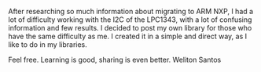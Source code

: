 After researching so much information about migrating to ARM NXP, I had a lot of difficulty working with the I2C of the LPC1343, with a lot of confusing information and few results.
I decided to post my own library for those who have the same difficulty as me. I created it in a simple and direct way, as I like to do in my libraries.

Feel free.
Learning is good, sharing is even better.
Weliton Santos
